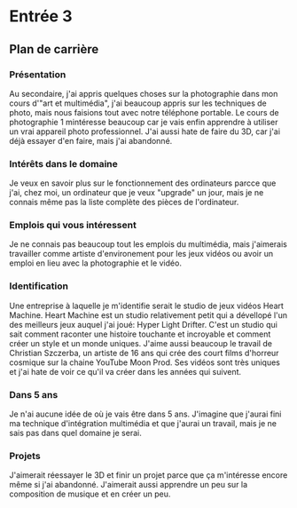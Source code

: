 # Entrée 3
## Plan de carrière

### Présentation
Au secondaire, j'ai appris quelques choses sur la photographie dans mon cours d'"art et multimédia", j'ai beaucoup appris sur les techniques de photo, mais nous faisions tout avec notre téléphone portable. Le cours de photographie 1 mintéresse beaucoup car je vais enfin apprendre à utiliser un vrai appareil photo professionnel. J'ai aussi hate de faire du 3D, car j'ai déjà essayer d'en faire, mais j'ai abandonné.

### Intérêts dans le domaine
Je veux en savoir plus sur le fonctionnement des ordinateurs parcce que j'ai, chez moi, un ordinateur que je veux "upgrade" un jour, mais je ne connais même pas la liste complète des pièces de l'ordinateur. 

### Emplois qui vous intéressent
Je ne connais pas beaucoup tout les emplois du multimédia, mais j'aimerais travailler comme artiste d'environement pour les jeux vidéos ou avoir un emploi en lieu avec la photographie et le vidéo.

### Identification
Une entreprise à laquelle je m'identifie serait le studio de jeux vidéos Heart Machine. Heart Machine est un studio relativement petit qui a dévellopé l'un des meilleurs jeux auquel j'ai joué: Hyper Light Drifter. C'est un studio qui sait comment raconter une histoire touchante et incroyable et comment créer un style et un monde uniques. J'aime aussi beaucoup le travail de Christian Szczerba, un artiste de 16 ans qui crée des court films d'horreur cosmique sur la chaine YouTube Moon Prod. Ses vidéos sont très uniques et j'ai hate de voir ce qu'il va créer dans les années qui suivent.

### Dans 5 ans
Je n'ai aucune idée de où je vais être dans 5 ans. J'imagine que j'aurai fini ma technique d'intégration multimédia et que j'aurai un travail, mais je ne sais pas dans quel domaine je serai.

### Projets
J'aimerait réessayer le 3D et finir un projet parce que ça m'intéresse encore même si j'ai abandonné. J'aimerait aussi apprendre un peu sur la composition de musique et en créer un peu.
